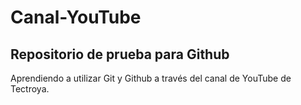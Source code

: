 # Canal-YouTube

## Repositorio de prueba para Github

Aprendiendo a utilizar Git y Github a través del canal de YouTube de Tectroya.
